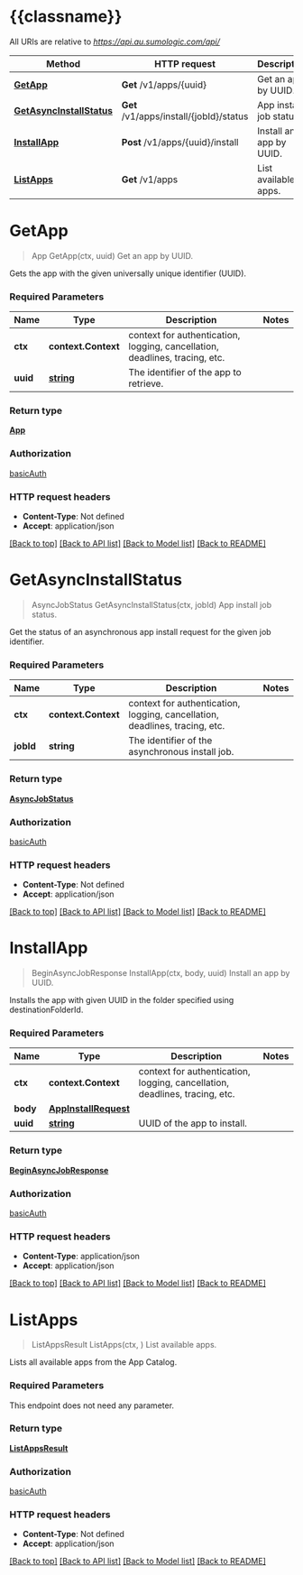 # {{classname}}

All URIs are relative to *https://api.au.sumologic.com/api/*

Method | HTTP request | Description
------------- | ------------- | -------------
[**GetApp**](AppManagementApi.md#GetApp) | **Get** /v1/apps/{uuid} | Get an app by UUID.
[**GetAsyncInstallStatus**](AppManagementApi.md#GetAsyncInstallStatus) | **Get** /v1/apps/install/{jobId}/status | App install job status.
[**InstallApp**](AppManagementApi.md#InstallApp) | **Post** /v1/apps/{uuid}/install | Install an app by UUID.
[**ListApps**](AppManagementApi.md#ListApps) | **Get** /v1/apps | List available apps.

# **GetApp**
> App GetApp(ctx, uuid)
Get an app by UUID.

Gets the app with the given universally unique identifier (UUID).

### Required Parameters

Name | Type | Description  | Notes
------------- | ------------- | ------------- | -------------
 **ctx** | **context.Context** | context for authentication, logging, cancellation, deadlines, tracing, etc.
  **uuid** | [**string**](.md)| The identifier of the app to retrieve. | 

### Return type

[**App**](App.md)

### Authorization

[basicAuth](../README.md#basicAuth)

### HTTP request headers

 - **Content-Type**: Not defined
 - **Accept**: application/json

[[Back to top]](#) [[Back to API list]](../README.md#documentation-for-api-endpoints) [[Back to Model list]](../README.md#documentation-for-models) [[Back to README]](../README.md)

# **GetAsyncInstallStatus**
> AsyncJobStatus GetAsyncInstallStatus(ctx, jobId)
App install job status.

Get the status of an asynchronous app install request for the given job identifier.

### Required Parameters

Name | Type | Description  | Notes
------------- | ------------- | ------------- | -------------
 **ctx** | **context.Context** | context for authentication, logging, cancellation, deadlines, tracing, etc.
  **jobId** | **string**| The identifier of the asynchronous install job. | 

### Return type

[**AsyncJobStatus**](AsyncJobStatus.md)

### Authorization

[basicAuth](../README.md#basicAuth)

### HTTP request headers

 - **Content-Type**: Not defined
 - **Accept**: application/json

[[Back to top]](#) [[Back to API list]](../README.md#documentation-for-api-endpoints) [[Back to Model list]](../README.md#documentation-for-models) [[Back to README]](../README.md)

# **InstallApp**
> BeginAsyncJobResponse InstallApp(ctx, body, uuid)
Install an app by UUID.

Installs the app with given UUID in the folder specified using destinationFolderId.

### Required Parameters

Name | Type | Description  | Notes
------------- | ------------- | ------------- | -------------
 **ctx** | **context.Context** | context for authentication, logging, cancellation, deadlines, tracing, etc.
  **body** | [**AppInstallRequest**](AppInstallRequest.md)|  | 
  **uuid** | [**string**](.md)| UUID of the app to install. | 

### Return type

[**BeginAsyncJobResponse**](BeginAsyncJobResponse.md)

### Authorization

[basicAuth](../README.md#basicAuth)

### HTTP request headers

 - **Content-Type**: application/json
 - **Accept**: application/json

[[Back to top]](#) [[Back to API list]](../README.md#documentation-for-api-endpoints) [[Back to Model list]](../README.md#documentation-for-models) [[Back to README]](../README.md)

# **ListApps**
> ListAppsResult ListApps(ctx, )
List available apps.

Lists all available apps from the App Catalog.

### Required Parameters
This endpoint does not need any parameter.

### Return type

[**ListAppsResult**](ListAppsResult.md)

### Authorization

[basicAuth](../README.md#basicAuth)

### HTTP request headers

 - **Content-Type**: Not defined
 - **Accept**: application/json

[[Back to top]](#) [[Back to API list]](../README.md#documentation-for-api-endpoints) [[Back to Model list]](../README.md#documentation-for-models) [[Back to README]](../README.md)

